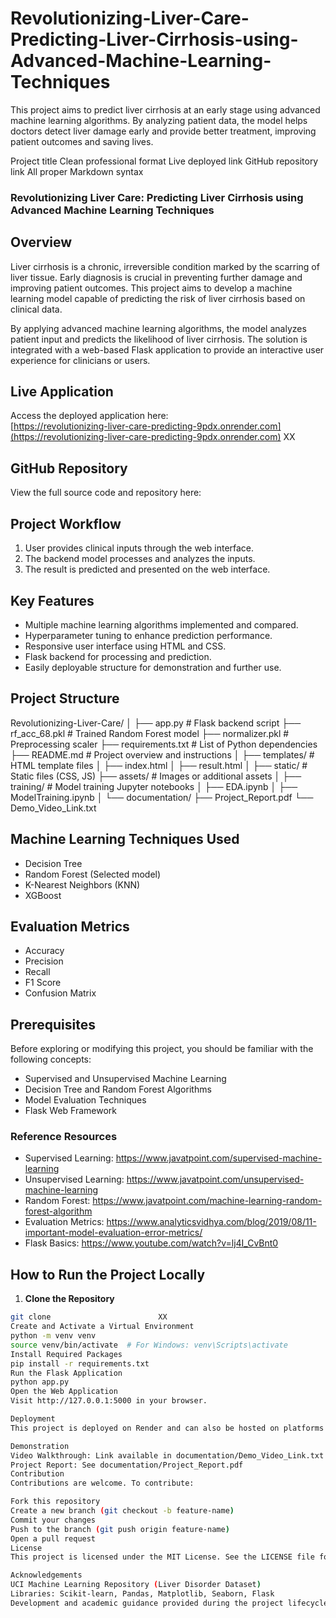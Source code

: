 # Revolutionizing-Liver-Care-Predicting-Liver-Cirrhosis-using-Advanced-Machine-Learning-Techniques
This project aims to predict liver cirrhosis at an early stage using advanced machine learning algorithms. By analyzing patient data, the model helps doctors detect liver damage early and provide better treatment, improving patient outcomes and saving lives.

Project title
Clean professional format
Live deployed link
GitHub repository link
All proper Markdown syntax

### Revolutionizing Liver Care: Predicting Liver Cirrhosis using Advanced Machine Learning Techniques ###

## Overview
Liver cirrhosis is a chronic, irreversible condition marked by the scarring of liver tissue. Early diagnosis is crucial in preventing further damage and improving patient outcomes. This project aims to develop a machine learning model capable of predicting the risk of liver cirrhosis based on clinical data.

By applying advanced machine learning algorithms, the model analyzes patient input and predicts the likelihood of liver cirrhosis. The solution is integrated with a web-based Flask application to provide an interactive user experience for clinicians or users.

## Live Application

Access the deployed application here:  
[https://revolutionizing-liver-care-predicting-9pdx.onrender.com](https://revolutionizing-liver-care-predicting-9pdx.onrender.com)
XX
## GitHub Repository

View the full source code and repository here:  

## Project Workflow

1. User provides clinical inputs through the web interface.
2. The backend model processes and analyzes the inputs.
3. The result is predicted and presented on the web interface.

## Key Features

- Multiple machine learning algorithms implemented and compared.
- Hyperparameter tuning to enhance prediction performance.
- Responsive user interface using HTML and CSS.
- Flask backend for processing and prediction.
- Easily deployable structure for demonstration and further use.

## Project Structure
Revolutionizing-Liver-Care/ │ ├── app.py # Flask backend script ├── rf_acc_68.pkl # Trained Random Forest model ├── normalizer.pkl # Preprocessing scaler ├── requirements.txt # List of Python dependencies ├── README.md # Project overview and instructions │ ├── templates/ # HTML template files │ ├── index.html │ ├── result.html │ ├── static/ # Static files (CSS, JS) ├── assets/ # Images or additional assets │ ├── training/ # Model training Jupyter notebooks │ ├── EDA.ipynb │ ├── ModelTraining.ipynb │ └── documentation/ ├── Project_Report.pdf └── Demo_Video_Link.txt


## Machine Learning Techniques Used

- Decision Tree
- Random Forest (Selected model)
- K-Nearest Neighbors (KNN)
- XGBoost

## Evaluation Metrics

- Accuracy
- Precision
- Recall
- F1 Score
- Confusion Matrix

## Prerequisites

Before exploring or modifying this project, you should be familiar with the following concepts:

- Supervised and Unsupervised Machine Learning
- Decision Tree and Random Forest Algorithms
- Model Evaluation Techniques
- Flask Web Framework

### Reference Resources

- Supervised Learning: https://www.javatpoint.com/supervised-machine-learning  
- Unsupervised Learning: https://www.javatpoint.com/unsupervised-machine-learning  
- Random Forest: https://www.javatpoint.com/machine-learning-random-forest-algorithm  
- Evaluation Metrics: https://www.analyticsvidhya.com/blog/2019/08/11-important-model-evaluation-error-metrics/  
- Flask Basics: https://www.youtube.com/watch?v=lj4I_CvBnt0  

## How to Run the Project Locally

1. **Clone the Repository**

```bash
git clone                        XX
Create and Activate a Virtual Environment
python -m venv venv
source venv/bin/activate  # For Windows: venv\Scripts\activate
Install Required Packages
pip install -r requirements.txt
Run the Flask Application
python app.py
Open the Web Application
Visit http://127.0.0.1:5000 in your browser.

Deployment
This project is deployed on Render and can also be hosted on platforms such as Heroku or any cloud provider that supports Python and Flask.

Demonstration
Video Walkthrough: Link available in documentation/Demo_Video_Link.txt
Project Report: See documentation/Project_Report.pdf
Contribution
Contributions are welcome. To contribute:

Fork this repository
Create a new branch (git checkout -b feature-name)
Commit your changes
Push to the branch (git push origin feature-name)
Open a pull request
License
This project is licensed under the MIT License. See the LICENSE file for more details.

Acknowledgements
UCI Machine Learning Repository (Liver Disorder Dataset)
Libraries: Scikit-learn, Pandas, Matplotlib, Seaborn, Flask
Development and academic guidance provided during the project lifecycle



